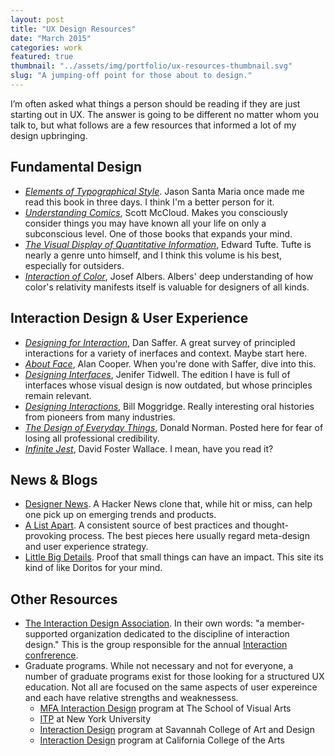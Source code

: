 ```yaml
---
layout: post
title: "UX Design Resources"
date: "March 2015"
categories: work
featured: true
thumbnail: "../assets/img/portfolio/ux-resources-thumbnail.svg"
slug: "A jumping-off point for those about to design."
---
```


I’m often asked what things a person should be reading if they are just starting out in UX. The answer is going to be different no matter whom you talk to, but what follows are a few resources that informed a lot of my design upbringing.

## Fundamental Design

- *[Elements of Typographical Style](http://amzn.com/0881791326)*. Jason Santa Maria once made me read this book in three days. I think I'm a better person for it.
- *[Understanding Comics](http://amzn.com/006097625X)*, Scott McCloud. Makes you consciously consider things you may have known all your life on only a subconscious level. One of those books that expands your mind.
- *[The Visual Display of Quantitative Information](http://amzn.com/0961392142)*, Edward Tufte. Tufte is nearly a genre unto himself, and I think this volume is his best, especially for outsiders.
- *[Interaction of Color](http://amzn.com/0300179359)*, Josef Albers. Albers' deep understanding of how color's relativity manifests itself is valuable for designers of all kinds.

## Interaction Design & User Experience

- *[Designing for Interaction](http://amzn.com/0321643399)*, Dan Saffer. A great survey of principled interactions for a variety of inerfaces and context. Maybe start here.
- *[About Face](http://amzn.com/1118766571)*, Alan Cooper. When you're done with Saffer, dive into this.
- *[Designing Interfaces](http://amzn.com/0596008031)*, Jenifer Tidwell. The edition I have is full of interfaces whose visual design is now outdated, but whose principles remain relevant.
- *[Designing Interactions](http://amzn.com/0262134748)*, Bill Moggridge. Really interesting oral histories from pioneers from many industries.
- *[The Design of Everyday Things]()*, Donald Norman. Posted here for fear of losing all professional credibility.
- *[Infinite Jest](http://33.media.tumblr.com/tumblr_loeqm22IxF1qmlqceo1_250.gif)*, David Foster Wallace. I mean, have you read it?

## News & Blogs

- [Designer News](https://news.layervault.com). A Hacker News clone that, while hit or miss, can help one pick up on emerging trends and products.
- [A List Apart](http://alistapart.com). A consistent source of best practices and thought-provoking process. The best pieces here usually regard meta-design  and user experience strategy.
- [Little Big Details](http://littlebigdetails.com). Proof that small things can have an impact. This site its kind of like Doritos for your mind.

## Other Resources

- [The Interaction Design Association](http://ixda.org). In their own words: "a member-supported organization dedicated to the discipline of interaction design." This is the group responsible for the annual [Interaction confrerence](http://ixda.org/page/interaction).
- Graduate programs. While not necessary and not for everyone, a number of graduate programs exist for those looking for a structured UX education. Not all are focused on the same aspects of user expereince and each have relative strengths and weaknessess.
  - [MFA Interaction Design](http://interactiondesign.sva.edu) program at The School of Visual Arts
  - [ITP](http://itp.nyu.edu/itp/) at New York University
  - [Interaction Design](http://www.iact.in) program at Savannah College of Art and Design
  - [Interaction Design](https://www.cca.edu/academics/interaction-design) program at California College of the Arts
  
